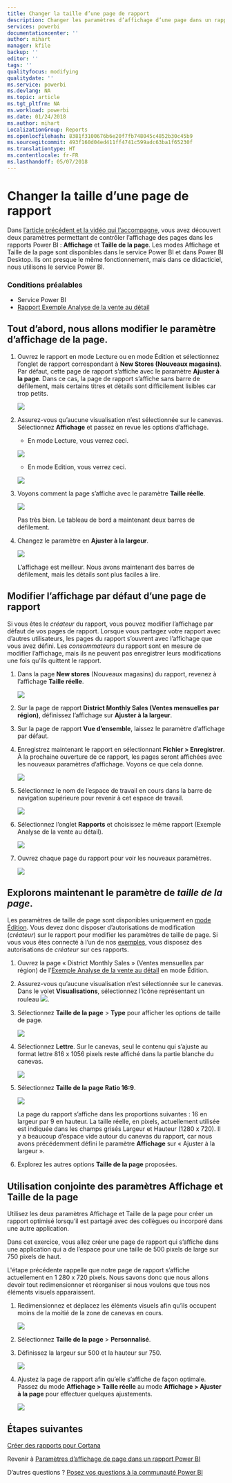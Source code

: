 ```yaml
---
title: Changer la taille d’une page de rapport
description: Changer les paramètres d’affichage d’une page dans un rapport Power BI
services: powerbi
documentationcenter: ''
author: mihart
manager: kfile
backup: ''
editor: ''
tags: ''
qualityfocus: modifying
qualitydate: ''
ms.service: powerbi
ms.devlang: NA
ms.topic: article
ms.tgt_pltfrm: NA
ms.workload: powerbi
ms.date: 01/24/2018
ms.author: mihart
LocalizationGroup: Reports
ms.openlocfilehash: 8381f3100676b6e20f7fb748045c4852b30c45b9
ms.sourcegitcommit: 493f160d04ed411ff4741c599adc63ba1f65230f
ms.translationtype: HT
ms.contentlocale: fr-FR
ms.lasthandoff: 05/07/2018
---
```

# <a name="change-the-size-of-a-report-page"></a>Changer la taille d’une page de rapport
Dans [l’article précédent et la vidéo qui l’accompagne](power-bi-report-display-settings.md), vous avez découvert deux paramètres permettant de contrôler l’affichage des pages dans les rapports Power BI : **Affichage** et **Taille de la page**. Les modes Affichage et Taille de la page sont disponibles dans le service Power BI et dans Power BI Desktop. Ils ont presque le même fonctionnement, mais dans ce didacticiel, nous utilisons le service Power BI.

### <a name="prerequisites"></a>Conditions préalables
- Service Power BI   
- [Rapport Exemple Analyse de la vente au détail](sample-retail-analysis.md)

## <a name="first-lets-change-the-page-view-setting"></a>Tout d’abord, nous allons modifier le paramètre d’affichage de la page.

1. Ouvrez le rapport en mode Lecture ou en mode Édition et sélectionnez l’onglet de rapport correspondant à **New Stores (Nouveaux magasins)**. Par défaut, cette page de rapport s’affiche avec le paramètre **Ajuster à la page**.  Dans ce cas, la page de rapport s’affiche sans barre de défilement, mais certains titres et détails sont difficilement lisibles car trop petits.

   ![](media/power-bi-change-report-display-settings/pbi_fit_to_page.png)
2. Assurez-vous qu’aucune visualisation n’est sélectionnée sur le canevas. Sélectionnez **Affichage** et passez en revue les options d’affichage.

    * En mode Lecture, vous verrez ceci.

     ![](media/power-bi-change-report-display-settings/power-bi-page-view-menu-new.png)
    * En mode Edition, vous verrez ceci.

    ![](media/power-bi-change-report-display-settings/power-bi-view-editing-view.png)

1. Voyons comment la page s’affiche avec le paramètre **Taille réelle**.

   ![](media/power-bi-change-report-display-settings/power-bi-actal-size2.png)

   Pas très bien. Le tableau de bord a maintenant deux barres de défilement.
2. Changez le paramètre en **Ajuster à la largeur**.

   ![](media/power-bi-change-report-display-settings/pbi_fit_to_width.png)

   L’affichage est meilleur. Nous avons maintenant des barres de défilement, mais les détails sont plus faciles à lire.

## <a name="change-the-default-view-for-a-report-page"></a>Modifier l’affichage par défaut d’une page de rapport
Si vous êtes le *créateur* du rapport, vous pouvez modifier l’affichage par défaut de vos pages de rapport. Lorsque vous partagez votre rapport avec d’autres utilisateurs, les pages du rapport s’ouvrent avec l’affichage que vous avez défini. Les *consommateurs* du rapport sont en mesure de modifier l’affichage, mais ils ne peuvent pas enregistrer leurs modifications une fois qu’ils quittent le rapport.

1. Dans la page **New stores** (Nouveaux magasins) du rapport, revenez à l’affichage **Taille réelle**.

   ![](media/power-bi-change-report-display-settings/power-bi-actual-size.png)

2. Sur la page de rapport **District Monthly Sales (Ventes mensuelles par région)**, définissez l’affichage sur **Ajuster à la largeur**.

3. Sur la page de rapport **Vue d’ensemble**, laissez le paramètre d’affichage par défaut.

4. Enregistrez maintenant le rapport en sélectionnant **Fichier > Enregistrer**. À la prochaine ouverture de ce rapport, les pages seront affichées avec les nouveaux paramètres d’affichage. Voyons ce que cela donne.

   ![](media/power-bi-change-report-display-settings/power-bi-save.png)
3. Sélectionnez le nom de l’espace de travail en cours dans la barre de navigation supérieure pour revenir à cet espace de travail.  

   ![](media/power-bi-change-report-display-settings/power-bi-my-workspace.png)
4. Sélectionnez l’onglet **Rapports** et choisissez le même rapport (Exemple Analyse de la vente au détail).

    ![](media/power-bi-change-report-display-settings/power-bi-new-report2.png)
5. Ouvrez chaque page du rapport pour voir les nouveaux paramètres.

   ![](media/power-bi-change-report-display-settings/power-bi-page-view.gif)

## <a name="now-lets-explore-the-page-size-setting"></a>Explorons maintenant le paramètre de *taille de la page*.
Les paramètres de taille de page sont disponibles uniquement en [mode Édition](service-interact-with-a-report-in-editing-view.md). Vous devez donc disposer d’autorisations de modification (*créateur*) sur le rapport pour modifier les paramètres de taille de page. Si vous vous êtes connecté à l’un de nos [exemples](sample-datasets.md), vous disposez des autorisations de *créateur* sur ces rapports.

1. Ouvrez la page « District Monthly Sales » (Ventes mensuelles par région) de l’[Exemple Analyse de la vente au détail](sample-retail-analysis.md) en mode Édition.
2. Assurez-vous qu’aucune visualisation n’est sélectionnée sur le canevas.  Dans le volet **Visualisations**, sélectionnez l’icône représentant un rouleau ![](media/power-bi-change-report-display-settings/power-bi-paintroller.png).
3. Sélectionnez **Taille de la page** &gt; **Type** pour afficher les options de taille de page.

   ![](media/power-bi-change-report-display-settings/power-bi-page-size-menu-new.png)
4. Sélectionnez **Lettre**.  Sur le canevas, seul le contenu qui s’ajuste au format lettre 816 x 1056 pixels reste affiché dans la partie blanche du canevas.

   ![](media/power-bi-change-report-display-settings/power-bi-letter-new.png)
5. Sélectionnez **Taille de la page** **Ratio 16:9**.

   ![](media/power-bi-change-report-display-settings/power-bi-16-to-9-new.png)

   La page du rapport s’affiche dans les proportions suivantes : 16 en largeur par 9 en hauteur. La taille réelle, en pixels, actuellement utilisée est indiquée dans les champs grisés Largeur et Hauteur (1280 x 720). Il y a beaucoup d’espace vide autour du canevas du rapport, car nous avons précédemment défini le paramètre **Affichage** sur « Ajuster à la largeur ».
7. Explorez les autres options **Taille de la page** proposées.

## <a name="use-page-view-and-page-size-together"></a>Utilisation conjointe des paramètres Affichage et Taille de la page
Utilisez les deux paramètres Affichage et Taille de la page pour créer un rapport optimisé lorsqu’il est partagé avec des collègues ou incorporé dans une autre application.

Dans cet exercice, vous allez créer une page de rapport qui s’affiche dans une application qui a de l’espace pour une taille de 500 pixels de large sur 750 pixels de haut.

L'étape précédente rappelle que notre page de rapport s’affiche actuellement en 1 280 x 720 pixels. Nous savons donc que nous allons devoir tout redimensionner et réorganiser si nous voulons que tous nos éléments visuels apparaissent.

1. Redimensionnez et déplacez les éléments visuels afin qu’ils occupent moins de la moitié de la zone de canevas en cours.

    ![](media/power-bi-change-report-display-settings/power-bi-custom-view.gif)
2. Sélectionnez **Taille de la page** &gt; **Personnalisé**.
3. Définissez la largeur sur 500 et la hauteur sur 750.

    ![](media/power-bi-change-report-display-settings/power-bi-custom-new.png)
4. Ajustez la page de rapport afin qu’elle s’affiche de façon optimale. Passez du mode **Affichage > Taille réelle** au mode **Affichage > Ajuster à la page** pour effectuer quelques ajustements.

    ![](media/power-bi-change-report-display-settings/power-bi-final-new.png)

## <a name="next-steps"></a>Étapes suivantes
[Créer des rapports pour Cortana](service-cortana-answer-cards.md)

Revenir à [Paramètres d’affichage de page dans un rapport Power BI](power-bi-report-display-settings.md)

D’autres questions ? [Posez vos questions à la communauté Power BI](http://community.powerbi.com/)
